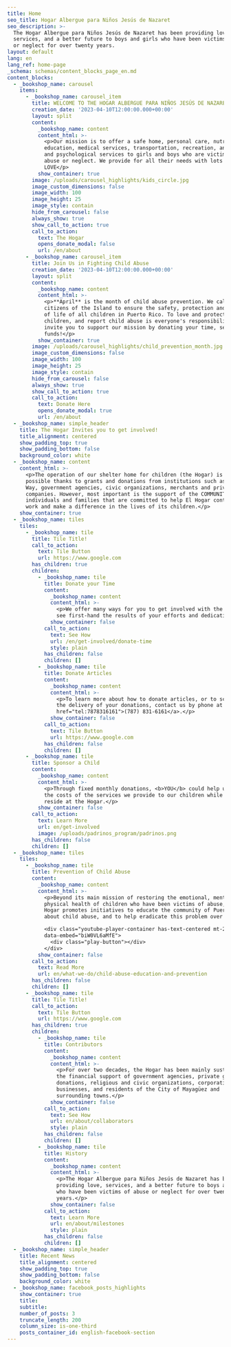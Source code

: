 ```yaml
---
title: Home
seo_title: Hogar Albergue para Niños Jesús de Nazaret
seo_description: >-
  The Hogar Albergue para Niños Jesús de Nazaret has been providing love,
  services, and a better future to boys and girls who have been victims of abuse
  or neglect for over twenty years.
layout: default
lang: en
lang_ref: home-page
_schema: schemas/content_blocks_page_en.md
content_blocks:
  - _bookshop_name: carousel
    items:
      - _bookshop_name: carousel_item
        title: WELCOME TO THE HOGAR ALBERGUE PARA NIÑOS JESÚS DE NAZARET!
        creation_date: '2023-04-10T12:00:00.000+00:00'
        layout: split
        content:
          _bookshop_name: content
          content_html: >-
            <p>Our mission is to offer a safe home, personal care, nutrition,
            education, medical services, transportation, recreation, and social
            and psychological services to girls and boys who are victims of
            abuse or neglect. We provide for all their needs with lots of
            LOVE</p>
          show_container: true
        image: /uploads/carousel_highlights/kids_circle.jpg
        image_custom_dimensions: false
        image_width: 100
        image_height: 25
        image_style: contain
        hide_from_carousel: false
        always_show: true
        show_call_to_action: true
        call_to_action:
          text: The Hogar
          opens_donate_modal: false
          url: /en/about
      - _bookshop_name: carousel_item
        title: Join Us in Fighting Child Abuse
        creation_date: '2023-04-10T12:00:00.000+00:00'
        layout: split
        content:
          _bookshop_name: content
          content_html: >-
            <p>**April** is the month of child abuse prevention. We call on all
            citizens of the Island to ensure the safety, protection and quality
            of life of all children in Puerto Rico. To love and protect our
            children, and report child abuse is everyone's responsibility. We
            invite you to support our mission by donating your time, services or
            funds!</p>
          show_container: true
        image: /uploads/carousel_highlights/child_prevention_month.jpg
        image_custom_dimensions: false
        image_width: 100
        image_height: 25
        image_style: contain
        hide_from_carousel: false
        always_show: true
        show_call_to_action: true
        call_to_action:
          text: Donate Here
          opens_donate_modal: true
          url: /en/about
  - _bookshop_name: simple_header
    title: The Hogar Invites you to get involved!
    title_alignment: centered
    show_padding_top: true
    show_padding_bottom: false
    background_color: white
  - _bookshop_name: content
    content_html: >-
      <p>The operation of our shelter home for children (the Hogar) is greatly
      possible thanks to grants and donations from institutions such as United
      Way, government agencies, civic organizations, merchants and private
      companies. However, most important is the support of the COMMUNITY,
      individuals and families that are committed to help El Hogar continue its
      work and make a difference in the lives of its children.</p>
    show_container: true
  - _bookshop_name: tiles
    tiles:
      - _bookshop_name: tile
        title: Tile Title!
        call_to_action:
          text: Tile Button
          url: https://www.google.com
        has_children: true
        children:
          - _bookshop_name: tile
            title: Donate your Time
            content:
              _bookshop_name: content
              content_html: >-
                <p>We offer many ways for you to get involved with the Hogar and
                see first-hand the results of your efforts and dedication.</p>
              show_container: false
            call_to_action:
              text: See How
              url: /en/get-involved/donate-time
              style: plain
            has_children: false
            children: []
          - _bookshop_name: tile
            title: Donate Articles
            content:
              _bookshop_name: content
              content_html: >-
                <p>To learn more about how to donate articles, or to schedule
                the delivery of your donations, contact us by phone at <a
                href="tel:7878316161">(787) 831-6161</a>.</p>
              show_container: false
            call_to_action:
              text: Tile Button
              url: https://www.google.com
            has_children: false
            children: []
      - _bookshop_name: tile
        title: Sponsor a Child
        content:
          _bookshop_name: content
          content_html: >-
            <p>Through fixed monthly donations, <b>YOU</b> could help us defray
            the costs of the services we provide to our children while they
            reside at the Hogar.</p>
          show_container: false
        call_to_action:
          text: Learn More
          url: en/get-involved
          image: /uploads/padrinos_program/padrinos.png
        has_children: false
        children: []
  - _bookshop_name: tiles
    tiles:
      - _bookshop_name: tile
        title: Prevention of Child Abuse
        content:
          _bookshop_name: content
          content_html: >-
            <p>Beyond its main mission of restoring the emotional, mental and
            physical health of children who have been victims of abuse, the
            Hogar promotes initiatives to educate the community of Puerto Rico
            about child abuse, and to help eradicate this problem over time.</p>

            <div class="youtube-player-container has-text-centered mt-2"
            data-embed="biW0VL6aMfE">
              <div class="play-button"></div>
            </div>
          show_container: false
        call_to_action:
          text: Read More
          url: en/what-we-do/child-abuse-education-and-prevention
        has_children: false
        children: []
      - _bookshop_name: tile
        title: Tile Title!
        call_to_action:
          text: Tile Button
          url: https://www.google.com
        has_children: true
        children:
          - _bookshop_name: tile
            title: Contributors
            content:
              _bookshop_name: content
              content_html: >-
                <p>For over two decades, the Hogar has been mainly sustained by
                the financial support of government agencies, private grants and
                donations, religious and civic organizations, corporations,
                businesses, and residents of the City of Mayagüez and
                surrounding towns.</p>
              show_container: false
            call_to_action:
              text: See How
              url: en/about/collaborators
              style: plain
            has_children: false
            children: []
          - _bookshop_name: tile
            title: History
            content:
              _bookshop_name: content
              content_html: >-
                <p>The Hogar Albergue para Niños Jesús de Nazaret has been
                providing love, services, and a better future to boys and girls
                who have been victims of abuse or neglect for over twenty
                years.</p>
              show_container: false
            call_to_action:
              text: Learn More
              url: en/about/milestones
              style: plain
            has_children: false
            children: []
  - _bookshop_name: simple_header
    title: Recent News
    title_alignment: centered
    show_padding_top: true
    show_padding_bottom: false
    background_color: white
  - _bookshop_name: facebook_posts_highlights
    show_container: true
    title:
    subtitle:
    number_of_posts: 3
    truncate_length: 200
    column_size: is-one-third
    posts_container_id: english-facebook-section
---
```

